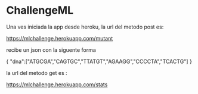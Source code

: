 # ChallengeML
Una ves iniciada la app desde heroku, la url del metodo post es:

https://mlchallenge.herokuapp.com/mutant

recibe un json con la siguente forma

{
"dna":["ATGCGA","CAGTGC","TTATGT","AGAAGG","CCCCTA","TCACTG"]
}

la url del metodo get es : 

https://mlchallenge.herokuapp.com/stats
